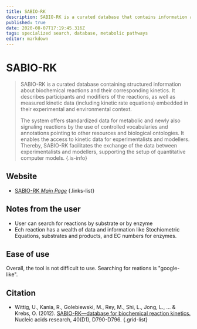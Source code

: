 ```yaml
---
title: SABIO-RK
description: SABIO-RK is a curated database that contains information about biochemical reactions, their kinetic rate equations with parameters and experimental conditions.
published: true
date: 2020-08-07T17:19:45.316Z
tags: specialized search, database, metabolic pathways
editor: markdown
---
```


# SABIO-RK

> SABIO-RK is a curated database containing structured information about biochemical reactions and their corresponding kinetics. It describes participants and modifiers of the reactions, as well as measured kinetic data (including kinetic rate equations) embedded in their experimental and environmental context. 
> 
> The system offers standardized data for metabolic and newly also signaling reactions by the use of controlled vocabularies and annotations pointing to other resources and biological ontologies. It enables the access to kinetic data for experimentalists and modellers. Thereby, SABIO-RK facilitates the exchange of the data between experimentalists and modellers, supporting the setup of quantitative computer models.
{.is-info}

 

## Website

- [SABIO-RK *Main Page*](http://sabiork.h-its.org/)
 {.links-list}

## Notes from the user

- User can search for reactions by substrate or by enzyme
- Ech reaction has a wealth of data and information like Stochiometric Equations, substrates and products, and EC numbers for enzymes.

## Ease of use

Overall, the tool is not difficult to use. Searching for reations is "google-like".

## Citation 

- Wittig, U., Kania, R., Golebiewski, M., Rey, M., Shi, L., Jong, L., ... & Krebs, O. (2012). [SABIO-RK—database for biochemical reaction kinetics.](https://academic.oup.com/nar/article/40/D1/D790/2902793) Nucleic acids research, 40(D1), D790-D796.
{.grid-list}